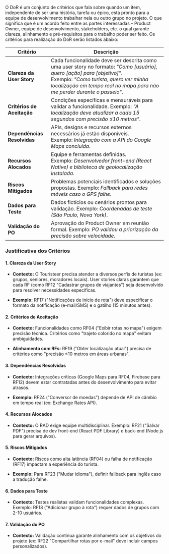 O DoR é um conjunto de critérios que fala sobre quando um item, independente de ser uma história, tarefa ou épico, está pronto para a equipe de desenvolvimento trabalhar nela ou outro grupo no projeto. O que significa que é um acordo feito entre as partes interessadas – Product Owner, equipe de desenvolvimento, stakeholders, etc. o qual garante clareza, alinhamento e pré-requisitos para o trabalho poder ser feito. Os critérios para realização do DoR serão listados abaixo:

| **Critério**                | **Descrição**                                                                                                                                                                                                                              |
| --------------------------- | ------------------------------------------------------------------------------------------------------------------------------------------------------------------------------------------------------------------------------------------ |
| **Clareza da User Story**   | Cada funcionalidade deve ser descrita como uma user story no formato: _"Como [usuário], quero [ação] para [objetivo]"_. Exemplo: _"Como turista, quero ver minha localização em tempo real no mapa para não me perder durante o passeio"_. |
| **Critérios de Aceitação**  | Condições específicas e mensuráveis para validar a funcionalidade. Exemplo: _"A localização deve atualizar a cada 15 segundos com precisão ≤10 metros"_.                                                                                   |
| **Dependências Resolvidas** | APIs, designs e recursos externos necessários já estão disponíveis. Exemplo: _Integração com a API do Google Maps concluída_.                                                                                                              |
| **Recursos Alocados**       | Equipe e ferramentas definidas. Exemplo: _Desenvolvedor front-end (React Native) e biblioteca de geolocalização instalada_.                                                                                                                |
| **Riscos Mitigados**        | Problemas potenciais identificados e soluções propostas. Exemplo: _Fallback para redes móveis caso o GPS falhe_.                                                                                                                           |
| **Dados para Teste**        | Dados fictícios ou cenários prontos para validação. Exemplo: _Coordenadas de teste (São Paulo, Nova York)_.                                                                                                                                |
| **Validação do PO**         | Aprovação do Product Owner em reunião formal. Exemplo: _PO validou a priorização da precisão sobre velocidade_.                                                                                                                            |

### **Justificativa dos Critérios**

#### **1. Clareza da User Story**

- **Contexto:** O Touristeer precisa atender a diversos perfis de turistas (ex: grupos, seniores, moradores locais). User stories claras garantem que cada RF (como RF12 "Cadastrar grupos de viajantes") seja desenvolvido para resolver necessidades específicas.
    
- **Exemplo:** RF17 ("Notificações de início de rota") deve especificar o formato da notificação (e-mail/SMS) e o gatilho (15 minutos antes).
    

#### **2. Critérios de Aceitação**

- **Contexto:** Funcionalidades como RF04 ("Exibir rotas no mapa") exigem precisão técnica. Critérios como "trajeto colorido no mapa" evitam ambiguidades.
    
- **Alinhamento com RFs:** RF19 ("Obter localização atual") precisa de critérios como "precisão ≤10 metros em áreas urbanas".
    

#### **3. Dependências Resolvidas**

- **Contexto:** Integrações críticas (Google Maps para RF04, Firebase para RF12) devem estar contratadas antes do desenvolvimento para evitar atrasos.
    
- **Exemplo:** RF24 ("Conversor de moedas") depende de API de câmbio em tempo real (ex: Exchange Rates API).
    

#### **4. Recursos Alocados**

- **Contexto:** O RAD exige equipe multidisciplinar. Exemplo: RF21 ("Salvar PDF") precisa de dev front-end (React PDF Library) e back-end (Node.js para gerar arquivos).
    

#### **5. Riscos Mitigados**

- **Contexto:** Riscos como alta latência (RF04) ou falha de notificação (RF17) impactam a experiência do turista.
    
- **Exemplo:** Para RF23 ("Mudar idioma"), definir fallback para inglês caso a tradução falhe.
    

#### **6. Dados para Teste**

- **Contexto:** Testes realistas validam funcionalidades complexas. Exemplo: RF18 ("Adicionar grupo à rota") requer dados de grupos com 2-10 usuários.
    

#### **7. Validação do PO**

- **Contexto:** Validação contínua garante alinhamento com os objetivos do projeto (ex: RF22 "Compartilhar rotas por e-mail" deve incluir campos personalizados).
    
